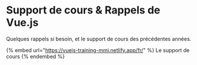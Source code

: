 # Support de cours & Rappels de Vue.js

Quelques rappels si besoin, et le support de cours des précédentes années.

{% embed url="https://vuejs-training-mmi.netlify.app/fr/" %}
Le support de cours
{% endembed %}

